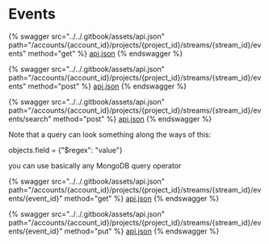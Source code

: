 # Events

{% swagger src="../../.gitbook/assets/api.json" path="/accounts/{account_id}/projects/{project_id}/streams/{stream_id}/events" method="get" %}
[api.json](../../.gitbook/assets/api.json)
{% endswagger %}

{% swagger src="../../.gitbook/assets/api.json" path="/accounts/{account_id}/projects/{project_id}/streams/{stream_id}/events" method="post" %}
[api.json](../../.gitbook/assets/api.json)
{% endswagger %}

{% swagger src="../../.gitbook/assets/api.json" path="/accounts/{account_id}/projects/{project_id}/streams/{stream_id}/events/search" method="post" %}
[api.json](../../.gitbook/assets/api.json)
{% endswagger %}

Note that a query can look something along the ways of this:

objects.field = {"$regex": "value"}

you can use basically any MongoDB query operator

{% swagger src="../../.gitbook/assets/api.json" path="/accounts/{account_id}/projects/{project_id}/streams/{stream_id}/events/{event_id}" method="get" %}
[api.json](../../.gitbook/assets/api.json)
{% endswagger %}

{% swagger src="../../.gitbook/assets/api.json" path="/accounts/{account_id}/projects/{project_id}/streams/{stream_id}/events/{event_id}" method="put" %}
[api.json](../../.gitbook/assets/api.json)
{% endswagger %}
